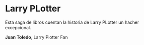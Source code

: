 # Larry PLotter

Esta saga de libros cuentan la historia de Larry PLotter un hacher excepcional.

**Juan Toledo**, Larry Plotter Fan
